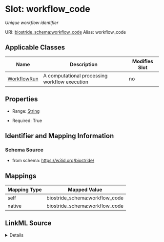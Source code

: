 

# Slot: workflow_code 


_Unique workflow identifier_





URI: [biostride_schema:workflow_code](https://w3id.org/biostride/schema/workflow_code)
Alias: workflow_code

<!-- no inheritance hierarchy -->





## Applicable Classes

| Name | Description | Modifies Slot |
| --- | --- | --- |
| [WorkflowRun](WorkflowRun.md) | A computational processing workflow execution |  no  |






## Properties

* Range: [String](String.md)

* Required: True




## Identifier and Mapping Information






### Schema Source


* from schema: https://w3id.org/biostride/




## Mappings

| Mapping Type | Mapped Value |
| ---  | ---  |
| self | biostride_schema:workflow_code |
| native | biostride_schema:workflow_code |




## LinkML Source

<details>
```yaml
name: workflow_code
description: Unique workflow identifier
from_schema: https://w3id.org/biostride/
rank: 1000
alias: workflow_code
owner: WorkflowRun
domain_of:
- WorkflowRun
range: string
required: true

```
</details>